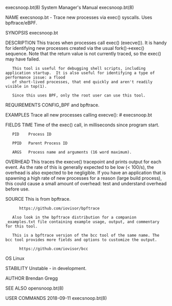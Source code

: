 execsnoop.bt(8)							    System Manager's Manual						       execsnoop.bt(8)

NAME
       execsnoop.bt - Trace new processes via exec() syscalls. Uses bpftrace/eBPF.

SYNOPSIS
       execsnoop.bt

DESCRIPTION
       This  traces  when processes call exec() (execve()). It is handy for identifying new processes created via the usual fork()->exec() sequence. Note that
       the return value is not currently traced, so the exec() may have failed.

       This tool is useful for debugging shell scripts, including application startup.	It is also useful for identifying a type of performance issue: a flood
       of short-lived processes, that end quickly and aren't readily visible in top(1).

       Since this uses BPF, only the root user can use this tool.

REQUIREMENTS
       CONFIG_BPF and bpftrace.

EXAMPLES
       Trace all new processes calling execve():
	      # execsnoop.bt

FIELDS
       TIME   Time of the exec() call, in milliseconds since program start.

       PID    Process ID

       PPID   Parent Process ID

       ARGS   Process name and arguments (16 word maximum).

OVERHEAD
       This traces the execve() tracepoint and prints output for each event. As the rate of this is generally expected to be low (< 100/s),  the  overhead  is
       also expected to be negligible. If you have an application that is spawning a high rate of new processes for a reason (large build process), this could
       cause a small amount of overhead: test and understand overhead before use.

SOURCE
       This is from bpftrace.

	      https://github.com/iovisor/bpftrace

       Also look in the bpftrace distribution for a companion _examples.txt file containing example usage, output, and commentary for this tool.

       This is a bpftrace version of the bcc tool of the same name. The bcc tool provides more fields and options to customize the output.

	      https://github.com/iovisor/bcc

OS
       Linux

STABILITY
       Unstable - in development.

AUTHOR
       Brendan Gregg

SEE ALSO
       opensnoop.bt(8)

USER COMMANDS								  2018-09-11							       execsnoop.bt(8)

